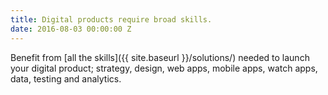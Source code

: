```yaml
---
title: Digital products require broad skills.
date: 2016-08-03 00:00:00 Z
---
```


Benefit from [all the skills]({{ site.baseurl }}/solutions/) needed to launch your digital product; strategy, design, web apps, mobile apps, watch apps, data, testing and analytics.